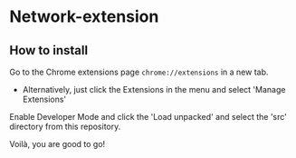 # Network-extension

## How to install

Go to the Chrome extensions page `chrome://extensions` in a new tab. 

- Alternatively, just click the Extensions in the menu and select 'Manage Extensions'

Enable Developer Mode and click the 'Load unpacked' and select the 'src' directory from this repository.

Voilà, you are good to go!
